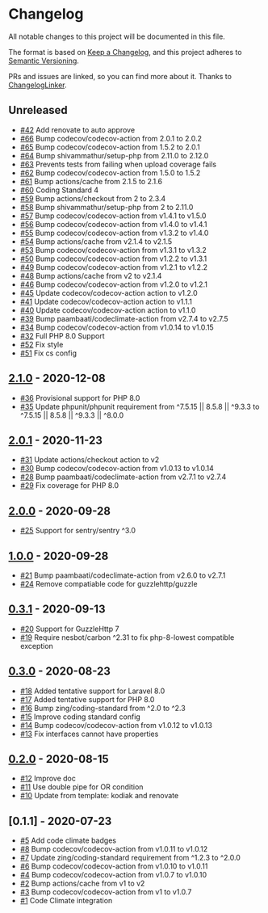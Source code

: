 # Changelog
All notable changes to this project will be documented in this file.

The format is based on [Keep a Changelog](https://keepachangelog.com/en/1.0.0/),
and this project adheres to [Semantic Versioning](https://semver.org/spec/v2.0.0.html).

PRs and issues are linked, so you can find more about it. Thanks to [ChangelogLinker](https://github.com/Symplify/ChangelogLinker).

<!-- changelog-linker -->

## Unreleased

- [#42] Add renovate to auto approve
- [#66] Bump codecov/codecov-action from 2.0.1 to 2.0.2
- [#65] Bump codecov/codecov-action from 1.5.2 to 2.0.1
- [#64] Bump shivammathur/setup-php from 2.11.0 to 2.12.0
- [#63] Prevents tests from failing when upload coverage fails
- [#62] Bump codecov/codecov-action from 1.5.0 to 1.5.2
- [#61] Bump actions/cache from 2.1.5 to 2.1.6
- [#60] Coding Standard 4
- [#59] Bump actions/checkout from 2 to 2.3.4
- [#58] Bump shivammathur/setup-php from 2 to 2.11.0
- [#57] Bump codecov/codecov-action from v1.4.1 to v1.5.0
- [#56] Bump codecov/codecov-action from v1.4.0 to v1.4.1
- [#55] Bump codecov/codecov-action from v1.3.2 to v1.4.0
- [#54] Bump actions/cache from v2.1.4 to v2.1.5
- [#53] Bump codecov/codecov-action from v1.3.1 to v1.3.2
- [#50] Bump codecov/codecov-action from v1.2.2 to v1.3.1
- [#49] Bump codecov/codecov-action from v1.2.1 to v1.2.2
- [#48] Bump actions/cache from v2 to v2.1.4
- [#46] Bump codecov/codecov-action from v1.2.0 to v1.2.1
- [#45] Update codecov/codecov-action action to v1.2.0
- [#41] Update codecov/codecov-action action to v1.1.1
- [#40] Update codecov/codecov-action action to v1.1.0
- [#39] Bump paambaati/codeclimate-action from v2.7.4 to v2.7.5
- [#34] Bump codecov/codecov-action from v1.0.14 to v1.0.15
- [#32] Full PHP 8.0 Support
- [#52] Fix style
- [#51] Fix cs config

## [2.1.0] - 2020-12-08

- [#36] Provisional support for PHP 8.0
- [#35] Update phpunit/phpunit requirement from ^7.5.15 || 8.5.8 || ^9.3.3 to ^7.5.15 || 8.5.8 || ^9.3.3 || ^8.0.0

## [2.0.1] - 2020-11-23

- [#31] Update actions/checkout action to v2
- [#30] Bump codecov/codecov-action from v1.0.13 to v1.0.14
- [#28] Bump paambaati/codeclimate-action from v2.7.1 to v2.7.4
- [#29] Fix coverage for PHP 8.0

## [2.0.0] - 2020-09-28

- [#25] Support for sentry/sentry ^3.0

## [1.0.0] - 2020-09-28

- [#21] Bump paambaati/codeclimate-action from v2.6.0 to v2.7.1
- [#24] Remove compatiable code for guzzlehttp/guzzle

## [0.3.1] - 2020-09-13

- [#20] Support for GuzzleHttp 7
- [#19] Require nesbot/carbon ^2.31 to fix php-8-lowest compatible exception

## [0.3.0] - 2020-08-23

- [#18] Added tentative support for Laravel 8.0
- [#17] Added tentative support for PHP 8.0
- [#16] Bump zing/coding-standard from ^2.0 to ^2.3
- [#15] Improve coding standard config
- [#14] Bump codecov/codecov-action from v1.0.12 to v1.0.13
- [#13] Fix interfaces cannot have properties

## [0.2.0] - 2020-08-15

- [#12] Improve doc
- [#11] Use double pipe for OR condition
- [#10] Update from template: kodiak and renovate

## [0.1.1] - 2020-07-23

- [#5] Add code climate badges
- [#8] Bump codecov/codecov-action from v1.0.11 to v1.0.12
- [#7] Update zing/coding-standard requirement from ^1.2.3 to ^2.0.0
- [#6] Bump codecov/codecov-action from v1.0.10 to v1.0.11
- [#4] Bump codecov/codecov-action from v1.0.7 to v1.0.10
- [#2] Bump actions/cache from v1 to v2
- [#3] Bump codecov/codecov-action from v1 to v1.0.7
- [#1] Code Climate integration

[#66]: https://github.com/zingimmick/laravel-sentry/pull/66
[#65]: https://github.com/zingimmick/laravel-sentry/pull/65
[#64]: https://github.com/zingimmick/laravel-sentry/pull/64
[#63]: https://github.com/zingimmick/laravel-sentry/pull/63
[#62]: https://github.com/zingimmick/laravel-sentry/pull/62
[#61]: https://github.com/zingimmick/laravel-sentry/pull/61
[#60]: https://github.com/zingimmick/laravel-sentry/pull/60
[#59]: https://github.com/zingimmick/laravel-sentry/pull/59
[#58]: https://github.com/zingimmick/laravel-sentry/pull/58
[#57]: https://github.com/zingimmick/laravel-sentry/pull/57
[#56]: https://github.com/zingimmick/laravel-sentry/pull/56
[#55]: https://github.com/zingimmick/laravel-sentry/pull/55
[#54]: https://github.com/zingimmick/laravel-sentry/pull/54
[#53]: https://github.com/zingimmick/laravel-sentry/pull/53
[#52]: https://github.com/zingimmick/laravel-sentry/pull/52
[#51]: https://github.com/zingimmick/laravel-sentry/pull/51
[#50]: https://github.com/zingimmick/laravel-sentry/pull/50
[#49]: https://github.com/zingimmick/laravel-sentry/pull/49
[#48]: https://github.com/zingimmick/laravel-sentry/pull/48
[#46]: https://github.com/zingimmick/laravel-sentry/pull/46
[#45]: https://github.com/zingimmick/laravel-sentry/pull/45
[#42]: https://github.com/zingimmick/laravel-sentry/pull/42
[#41]: https://github.com/zingimmick/laravel-sentry/pull/41
[#40]: https://github.com/zingimmick/laravel-sentry/pull/40
[#39]: https://github.com/zingimmick/laravel-sentry/pull/39
[#36]: https://github.com/zingimmick/laravel-sentry/pull/36
[#35]: https://github.com/zingimmick/laravel-sentry/pull/35
[#34]: https://github.com/zingimmick/laravel-sentry/pull/34
[#32]: https://github.com/zingimmick/laravel-sentry/pull/32
[#31]: https://github.com/zingimmick/laravel-sentry/pull/31
[#30]: https://github.com/zingimmick/laravel-sentry/pull/30
[#29]: https://github.com/zingimmick/laravel-sentry/pull/29
[#28]: https://github.com/zingimmick/laravel-sentry/pull/28
[#25]: https://github.com/zingimmick/laravel-sentry/pull/25
[#24]: https://github.com/zingimmick/laravel-sentry/pull/24
[#21]: https://github.com/zingimmick/laravel-sentry/pull/21
[#20]: https://github.com/zingimmick/laravel-sentry/pull/20
[#19]: https://github.com/zingimmick/laravel-sentry/pull/19
[#18]: https://github.com/zingimmick/laravel-sentry/pull/18
[#17]: https://github.com/zingimmick/laravel-sentry/pull/17
[#16]: https://github.com/zingimmick/laravel-sentry/pull/16
[#15]: https://github.com/zingimmick/laravel-sentry/pull/15
[#14]: https://github.com/zingimmick/laravel-sentry/pull/14
[#13]: https://github.com/zingimmick/laravel-sentry/pull/13
[#12]: https://github.com/zingimmick/laravel-sentry/pull/12
[#11]: https://github.com/zingimmick/laravel-sentry/pull/11
[#10]: https://github.com/zingimmick/laravel-sentry/pull/10
[#8]: https://github.com/zingimmick/laravel-sentry/pull/8
[#7]: https://github.com/zingimmick/laravel-sentry/pull/7
[#6]: https://github.com/zingimmick/laravel-sentry/pull/6
[#5]: https://github.com/zingimmick/laravel-sentry/pull/5
[#4]: https://github.com/zingimmick/laravel-sentry/pull/4
[#3]: https://github.com/zingimmick/laravel-sentry/pull/3
[2.1.0]: https://github.com/zingimmick/laravel-sentry/compare/2.0.1...2.1.0
[2.0.1]: https://github.com/zingimmick/laravel-sentry/compare/2.0.0...2.0.1
[2.0.0]: https://github.com/zingimmick/laravel-sentry/compare/1.0.0...2.0.0
[#2]: https://github.com/zingimmick/laravel-sentry/pull/2
[1.0.0]: https://github.com/zingimmick/laravel-sentry/compare/0.3.1...1.0.0
[#1]: https://github.com/zingimmick/laravel-sentry/pull/1
[0.3.1]: https://github.com/zingimmick/laravel-sentry/compare/0.3.0...0.3.1
[0.3.0]: https://github.com/zingimmick/laravel-sentry/compare/0.2.0...0.3.0
[0.2.0]: https://github.com/zingimmick/laravel-sentry/compare/0.1.1...0.2.0
